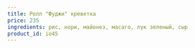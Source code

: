 ```yaml
---
title: Ролл "Фуджи" креветка
price: 235
ingredients: рис, нори, майонез, масаго, лук зеленый, сыр
product_id: io45
---
```



